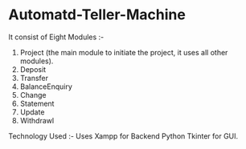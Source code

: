 # Automatd-Teller-Machine
It consist of Eight Modules :-
1. Project (the main module to initiate the project, it uses all other modules).
2. Deposit
3. Transfer
4. BalanceEnquiry
5. Change
6. Statement
7. Update
8. Withdrawl

Technology Used :-
Uses Xampp for Backend
Python Tkinter for GUI.
